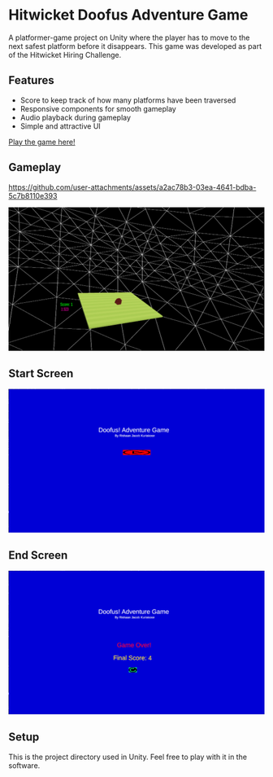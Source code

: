 # Hitwicket Doofus Adventure Game

A platformer-game project on Unity where the player has to move to the next safest platform before it disappears. This game was developed as part of the Hitwicket Hiring Challenge.

## Features
- Score to keep track of how many platforms have been traversed
- Responsive components for smooth gameplay
- Audio playback during gameplay
- Simple and attractive UI

[Play the game here!](https://rishn.github.io/HW-Test-D/)

## Gameplay

https://github.com/user-attachments/assets/a2ac78b3-03ea-4641-bdba-5c7b8110e393

<p align="center">
  <img src="https://github.com/rishn/HW_2024_Test/blob/master/gameplay/game.png?raw=true" alt="Gameplay" />
</p>

## Start Screen
<p align="center">
  <img src="https://github.com/rishn/HW_2024_Test/blob/master/gameplay/start_screen.png?raw=true" alt="Start" />
</p>

## End Screen
<p align="center">
  <img src="https://github.com/rishn/HW_2024_Test/blob/master/gameplay/end_screen.png?raw=true" alt="End" />
</p>

## Setup
This is the project directory used in Unity. Feel free to play with it in the software.
